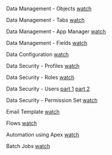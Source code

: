 Data Management - Objects
[watch](https://drive.google.com/file/d/1pO9JkTjSkeDK8ekTmyljWwuA75wjY2Ro/view?usp=drive_link)

Data Management - Tabs
[watch](https://drive.google.com/file/d/1pI-hAWBDegAEqzRFp8u26mULm-uDrlcP/view?usp=drive_link)

Data Management - App Manager
[watch](https://drive.google.com/file/d/1WsA1S6N8iAqP-F7C_ln5w58ZGbIWRQyk/view?usp=drive_link)

Data Management - Fields
[watch](https://drive.google.com/file/d/1pl0Bs_fcd0-CTb6TcFeyRB0TjVW9iubX/view?usp=drive_link)

Data Configuration
[watch](https://drive.google.com/file/d/1c-d9sCFilIKEP4lu7_QSg0zG5y72Y5qE/view?usp=drive_link)

Data Security - Profiles
[watch](https://drive.google.com/file/d/12s26PGJIcRSyLWQwUnW_rOgFWspn-mXA/view?usp=drive_link)

Data Security - Roles 
[watch](https://drive.google.com/file/d/1_PNOSEedg6LdrIlaiN3eY4-LkSkHuHF_/view?usp=drive_link)

Data Security - Users
[part 1](https://drive.google.com/file/d/1xHjyfMc73WzNyzZhx3ylnWO2CKyvtGEa/view?usp=drive_link)
[part 2](https://drive.google.com/file/d/1jYCw6JGlJjGKA8YteGO8_FfdA-MTLa3t/view?usp=drive_link)

Data Security - Permission Set
[watch](https://drive.google.com/file/d/1JpGkZamZWrsq1c58KUN8MOzgVB_oVnmM/view?usp=drive_link)

Email Template
[watch](https://drive.google.com/file/d/1kS7lPkxxAKoJ_9Ua9Xs1HRVYUEqhutkY/view?usp=drive_link)

Flows
[watch](https://drive.google.com/file/d/1JxVpkj8qFwYe-Yp7tAjVN5KciVBVM68O/view?usp=drive_link)

Automation using Apex
[watch](https://drive.google.com/file/d/1jxs0_VezCeAWsufoqQrnGT-_Rspw-Y2m/view?usp=drive_link)

Batch Jobs
[watch](https://drive.google.com/file/d/12wf8I3Ng7vDFDitc6GOAVJaYZq0K37LE/view?usp=drive_link)
